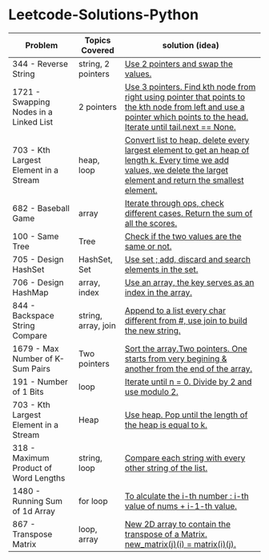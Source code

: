 # Leetcode-Solutions-Python


| Problem  | Topics Covered | solution (idea) |
| ------------- | ------------- | ------------- | 
| 344 - Reverse String | string, 2 pointers | [Use 2 pointers and swap the values.](https://github.com/LucasColas/Leetcode-Solutions-Python/blob/main/344%20-%20Reverse%20String.py) |
| 1721 - Swapping Nodes in a Linked List | 2 pointers | [Use 3 pointers. Find kth node from right using pointer that points to the kth node from left and use a pointer which points to the head. Iterate until tail.next == None.](https://github.com/LucasColas/Leetcode-Solutions-Python/blob/main/1721%20-%20Swapping%20Nodes%20in%20a%20Linked%20List.py) |
| 703 - Kth Largest Element in a Stream | heap, loop | [Convert list to heap, delete every largest element to get an heap of length k. Every time we add values, we delete the larget element and return the smallest element.](https://github.com/LucasColas/Leetcode-Solutions-Python/blob/main/703%20-%20Kth%20Largest%20Element%20in%20a%20Stream.py) |
| 682 - Baseball Game | array | [Iterate through ops, check different cases. Return the sum of all the scores.](https://github.com/LucasColas/Leetcode-Solutions-Python/blob/main/682%20-%20Baseball%20Game.py) | 
| 100 - Same Tree | Tree | [Check if the two values are the same or not.](https://github.com/LucasColas/Leetcode-Solutions-Python/blob/main/100%20-%20Same%20Tree.py) |
| 705 - Design HashSet | HashSet, Set | [Use set ; add, discard and search elements in the set.](https://github.com/LucasColas/Leetcode-Solutions-Python/blob/main/705%20-%20Design%20HashSet.py) |
| 706 - Design HashMap | array, index | [Use an array, the key serves as an index in the array.](https://github.com/LucasColas/Leetcode-Solutions-Python/blob/main/706%20-%20Design%20HashMap.py) | 
| 844 - Backspace String Compare | string, array, join | [Append to a list every char different from #, use join to build the new string.](https://github.com/LucasColas/Leetcode-Solutions-Python/blob/main/844%20-%20Backspace%20string%20compare.py) |
| 1679 - Max Number of K-Sum Pairs | Two pointers | [Sort the array.Two pointers. One starts from very begining & another from the end of the array.](https://github.com/LucasColas/Leetcode-Solutions-Python/blob/main/1679%20-%20Max%20Number%20of%20K-Sum%20Pairs.py) |
| 191 - Number of 1 Bits | loop | [Iterate until n = 0. Divide by 2 and use modulo 2.](https://github.com/LucasColas/Leetcode-Solutions-Python/blob/main/191%20-%20Number%20of%201%20Bits.py) |
| 703 - Kth Largest Element in a Stream | Heap | [Use heap. Pop until the length of the heap is equal to k.](https://github.com/LucasColas/Leetcode-Solutions-Python/blob/main/703%20-%20Kth%20Largest%20Element%20in%20a%20Stream.py) |
| 318 - Maximum Product of Word Lengths | string, loop | [Compare each string with every other string of the list.](https://github.com/LucasColas/Leetcode-Solutions-Python/blob/main/318%20-%20Maximum%20Product%20of%20Word%20Lengths.py) |
| 1480 - Running Sum of 1d Array | for loop | [To alculate the i-th number : i-th value of nums + i-1-th value.](https://github.com/LucasColas/Leetcode-Solutions-Python/blob/main/1480%20-%20Running%20Sum%20of%201d%20Array.py) |
| 867 - Transpose Matrix | loop, array | [New 2D array to contain the transpose of a Matrix. new_matrix(j)(i) = matrix(i)(j).](https://leetcode.com/problems/transpose-matrix/) |
